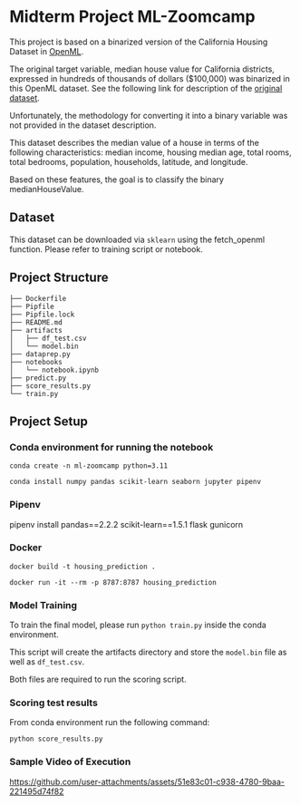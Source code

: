 # Midterm Project ML-Zoomcamp

This project is based on a binarized version of the California Housing Dataset in [OpenML](https://www.openml.org/search?type=data&status=active&id=45578&sort=runs).

The original target variable, median house value for California districts, expressed in hundreds of thousands of dollars ($100,000) was binarized in this OpenML dataset. See the following link for description of the [original dataset](https://inria.github.io/scikit-learn-mooc/python_scripts/datasets_california_housing.html).

Unfortunately, the methodology for converting it into a binary variable was not provided in the dataset description.

This dataset describes the median value of a house in terms of the following characteristics: median income, housing median age, total rooms, total bedrooms, population, households, latitude, and longitude.

Based on these features, the goal is to classify the binary medianHouseValue.


## Dataset

This dataset can be downloaded via `sklearn` using the fetch_openml function. Please refer to training script or notebook.

## Project Structure
```
├── Dockerfile
├── Pipfile
├── Pipfile.lock
├── README.md
├── artifacts
│   ├── df_test.csv
│   └── model.bin
├── dataprep.py
├── notebooks
│   └── notebook.ipynb
├── predict.py
├── score_results.py
└── train.py
```
## Project Setup

### Conda environment for running the notebook
```
conda create -n ml-zoomcamp python=3.11

conda install numpy pandas scikit-learn seaborn jupyter pipenv
```
### Pipenv

pipenv install pandas==2.2.2 scikit-learn==1.5.1 flask gunicorn

### Docker
```
docker build -t housing_prediction .

docker run -it --rm -p 8787:8787 housing_prediction
```
### Model Training

To train the final model, please run `python train.py` inside the conda environment.

This script will create the artifacts directory and store the `model.bin` file as well as `df_test.csv`.

Both files are required to run the scoring script.

### Scoring test results

From conda environment run the following command:

`python score_results.py`

### Sample Video of Execution



https://github.com/user-attachments/assets/51e83c01-c938-4780-9baa-221495d74f82

